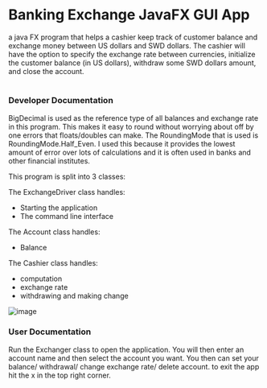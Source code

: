 # Banking Exchange JavaFX GUI App
a java FX program that helps a cashier keep track of customer balance and exchange money between US dollars and SWD dollars. The cashier will have the option to specify the exchange rate between currencies, initialize the customer balance (in US dollars), withdraw some SWD dollars amount, and close the account.
#
### Developer Documentation
BigDecimal is used as the reference type of all balances and exchange rate in this program. This makes it easy to round without worrying about off by one errors that floats/doubles can make. The RoundingMode that is used is RoundingMode.Half_Even. I used this because it provides the lowest amount of error over lots of calculations and it is often used in banks and other financial institutes.

This program is split into 3 classes:

The ExchangeDriver class handles:
- Starting the application
- The command line interface

The Account class handles:
- Balance

The Cashier class handles:
- computation
- exchange rate
- withdrawing and making change

![image](https://github.com/elipaulsen/Banking-JavaFX/assets/111461613/99c958ce-81bd-4284-9225-5380cf7c0cfb)


### User Documentation
Run the Exchanger class to open the application. You will then enter an account name and then select the account you want. You then can set your balance/ withdrawal/ change exchange rate/ delete account.
to exit the app hit the x in the top right corner.
